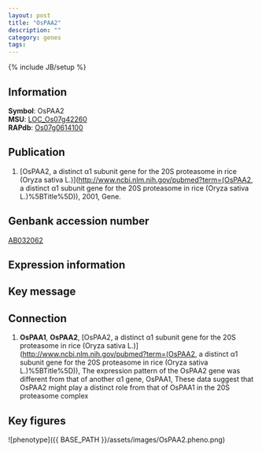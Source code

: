 ```yaml
---
layout: post
title: "OsPAA2"
description: ""
category: genes
tags: 
---
```

{% include JB/setup %}

## Information
__Symbol__: OsPAA2  
__MSU__: [LOC_Os07g42260](http://rice.plantbiology.msu.edu/cgi-bin/ORF_infopage.cgi?orf=LOC_Os07g42260)  
__RAPdb__: [Os07g0614100](http://rapdb.dna.affrc.go.jp/viewer/gbrowse_details/irgsp1?name=Os07g0614100)  

## Publication
1. [OsPAA2, a distinct α1 subunit gene for the 20S proteasome in rice (Oryza sativa L.)](http://www.ncbi.nlm.nih.gov/pubmed?term=(OsPAA2, a distinct α1 subunit gene for the 20S proteasome in rice (Oryza sativa L.)%5BTitle%5D)), 2001, Gene.

## Genbank accession number
[AB032062](http://www.ncbi.nlm.nih.gov/nuccore/AB032062)

## Expression information

## Key message

## Connection
1. __OsPAA1__, __OsPAA2__, [OsPAA2, a distinct α1 subunit gene for the 20S proteasome in rice (Oryza sativa L.)](http://www.ncbi.nlm.nih.gov/pubmed?term=(OsPAA2, a distinct α1 subunit gene for the 20S proteasome in rice (Oryza sativa L.)%5BTitle%5D)),  The expression pattern of the OsPAA2 gene was different from that of another α1 gene, OsPAA1, These data suggest that OsPAA2 might play a distinct role from that of OsPAA1 in the 20S proteasome complex

## Key figures
![phenotype]({{ BASE_PATH }}/assets/images/OsPAA2.pheno.png)


